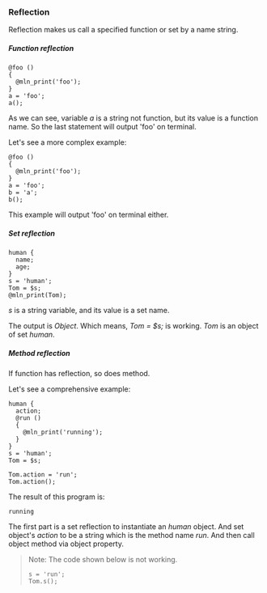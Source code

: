 ### Reflection

Reflection makes us call a specified function or set by a name string.



##### Function reflection

```
@foo ()
{
  @mln_print('foo');
}
a = 'foo';
a();
```

As we can see, variable *a* is a string not function, but its value is a function name. So the last statement will output 'foo' on terminal.

Let's see a more complex example:

```
@foo ()
{
  @mln_print('foo');
}
a = 'foo';
b = 'a';
b();
```

This example will output 'foo' on terminal either.



##### Set reflection

```
human {
  name;
  age;
}
s = 'human';
Tom = $s;
@mln_print(Tom);
```

*s* is a string variable, and its value is a set name.

The output is *Object*. Which means, *Tom = $s;* is working. *Tom* is an object of set *human*.



##### Method reflection

If function has reflection, so does method.

Let's see a comprehensive example:

```
human {
  action;
  @run ()
  {
    @mln_print('running');
  }
}
s = 'human';
Tom = $s;

Tom.action = 'run';
Tom.action();
```

The result of this program is:

```
running
```

The first part is a set reflection to instantiate an *human* object. And set object's *action* to be a string which is the method name *run*. And then call object method via object property.

> Note: The code shown below is not working.
>
> ```
> s = 'run';
> Tom.s();
> ```
